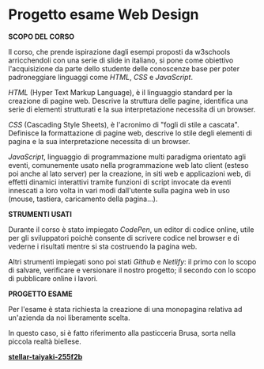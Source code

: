 # Progetto esame Web Design
**SCOPO DEL CORSO**

Il corso, che prende ispirazione dagli esempi proposti da w3schools arricchendoli con una serie di slide in italiano, si pone come obiettivo l'acquisizione da parte dello studente delle conoscenze base per poter padroneggiare linguaggi come _HTML_, _CSS_ e _JavaScript_.  

_HTML_ (Hyper Text Markup Language), è il linguaggio standard per la creazione di pagine web. Descrive la struttura delle pagine, identifica una serie di elementi strutturati e la sua interpretazione necessita di un browser.

_CSS_ (Cascading Style Sheets), è l'acronimo di "fogli di stile a cascata". Definisce la formattazione di pagine web, descrive lo stile degli elementi di pagina e la sua interpretazione necessita di un browser.

_JavaScript_, linguaggio di programmazione multi paradigma orientato agli eventi, comunemente usato nella programmazione web lato client (esteso poi anche al lato server) per la creazione, in siti web e applicazioni web, di effetti dinamici interattivi tramite funzioni di script invocate da eventi innescati a loro volta in vari modi dall'utente sulla pagina web in uso (mouse, tastiera, caricamento della pagina...). 

**STRUMENTI USATI**

Durante il corso è stato impiegato _CodePen_, un editor di codice online, utile per gli sviluppatori poichè consente di scrivere codice nel browser e di vederne i risultati mentre si sta costruendo la pagina web.

Altri strumenti impiegati sono poi stati _Github_ e _Netlify_: il primo con lo scopo di salvare, verificare e versionare il nostro progetto; il secondo con lo scopo di pubblicare online i lavori.

**PROGETTO ESAME**

Per l'esame è stata richiesta la creazione di una monopagina relativa ad un'azienda da noi liberamente scelta.

In questo caso, si è fatto riferimento alla pasticceria Brusa, sorta nella piccola realtà biellese.



[****stellar-taiyaki-255f2b****](https://stellar-taiyaki-255f2b.netlify.app/)
